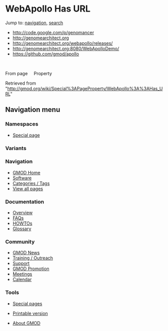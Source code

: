 









<span id="top"></span>







# <span dir="auto">WebApollo Has URL</span>









Jump to: [navigation](#mw-navigation), [search](#p-search)





  

- <a href="http://code.google.com/p/genomancer" class="external"
  rel="nofollow">http://code.google.com/p/genomancer</a>
- <a href="http://genomearchitect.org" class="external"
  rel="nofollow">http://genomearchitect.org</a>
- <a href="http://genomearchitect.org/webapollo/releases/"
  class="external"
  rel="nofollow">http://genomearchitect.org/webapollo/releases/</a>
- <a href="http://genomearchitect.org:8080/WebApolloDemo/"
  class="external"
  rel="nofollow">http://genomearchitect.org:8080/WebApolloDemo/</a>
- <a href="https://github.com/gmod/apollo" class="external"
  rel="nofollow">https://github.com/gmod/apollo</a>

 

From page     Property





Retrieved from
"<http://gmod.org/wiki/Special%3APageProperty/WebApollo%3A%3AHas_URL>"

















## Navigation menu









### Namespaces

- <span id="ca-nstab-special">[Special
  page](/wiki/Special%3APageProperty/WebApollo%3A%3AHas_URL "This is a special page, you cannot edit the page itself")</span>





### 

### Variants[](#)



























<a href="/wiki/Main_Page"
style="background-image: url(http://gmod.org/images/GMOD-cogs.png);"
title="Visit the main page"></a>





### Navigation



- <span id="n-GMOD-Home">[GMOD Home](/wiki/Main_Page)</span>
- <span id="n-Software">[Software](/wiki/GMOD_Components)</span>
- <span id="n-Categories-.2F-Tags">[Categories /
  Tags](/wiki/Categories)</span>
- <span id="n-View-all-pages">[View all
  pages](/wiki/Special:AllPages)</span>







### Documentation



- <span id="n-Overview">[Overview](/wiki/Overview)</span>
- <span id="n-FAQs">[FAQs](/wiki/Category%3AFAQ)</span>
- <span id="n-HOWTOs">[HOWTOs](/wiki/Category%3AHOWTO)</span>
- <span id="n-Glossary">[Glossary](/wiki/Glossary)</span>







### Community



- <span id="n-GMOD-News">[GMOD News](/wiki/GMOD_News)</span>
- <span id="n-Training-.2F-Outreach">[Training /
  Outreach](/wiki/Training_and_Outreach)</span>
- <span id="n-Support">[Support](/wiki/Support)</span>
- <span id="n-GMOD-Promotion">[GMOD
  Promotion](/wiki/GMOD_Promotion)</span>
- <span id="n-Meetings">[Meetings](/wiki/Meetings)</span>
- <span id="n-Calendar">[Calendar](/wiki/Calendar)</span>







### Tools



- <span id="t-specialpages"><a href="/wiki/Special%3ASpecialPages" accesskey="q"
  title="A list of all special pages [q]">Special pages</a></span>
- <span id="t-print"><a
  href="/mediawiki/index.php?title=Special%3APageProperty/WebApollo%3A%3AHas_URL&amp;printable=yes"
  rel="alternate" accesskey="p"
  title="Printable version of this page [p]">Printable version</a></span>











- <span id="footer-places-about">[About
  GMOD](/wiki/GMOD%3AAbout "GMOD%3AAbout")</span>

<!-- -->







